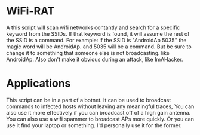 # WiFi-RAT
A this script will scan wifi networks contantly and search for a specific keyword from the SSIDs. If that keyword is found, it will assume the rest of the SSID is a command. For example: if the SSID is "AndroidAp 5035" the magic word will be AndroidAp. and 5035 will be a command. But be sure to change it to something that someone else is not broadcasting. like AndroidAp. Also don't make it obvious during an attack, like ImAHacker.

# Applications
This script can be in a part of a botnet. It can be used to broadcast commands to infected hosts without leaving any meaningful traces, You can also use it more effectively if you can broadcast off of a high gain antenna. You can also use a wifi spammer to broadcast APs more quickly. Or you can use it find your laptop or something. I'd personally use it for the former.
